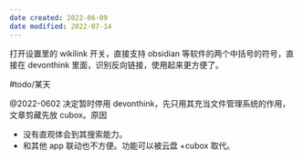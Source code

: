 ```yaml
---
date created: 2022-06-09
date modified: 2022-07-14
---
```


打开设置里的 wikilink 开关，直接支持 obsidian 等软件的两个中括号的符号，直接在 devonthink 里面，识别反向链接，使用起来更方便了。

#todo/某天 

@2022-0602 决定暂时停用 devonthink，先只用其充当文件管理系统的作用，文章剪藏先放 cubox。原因

- 没有直观体会到其搜索能力。
- 和其他 app 联动也不方便。功能可以被云盘 +cubox 取代。
